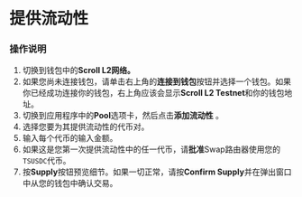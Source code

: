 # 提供流动性

### 操作说明

1. 切换到钱包中的**Scroll L2网络。**
2. 如果您尚未连接钱包，请单击右上角的**连接到钱包**按钮并选择一个钱包。如果你已经成功连接你的钱包，右上角应该会显示**Scroll L2 Testnet**和你的钱包地址。
3. 切换到应用程序中的**Pool**选项卡，然后点击**添加流动性** 。
4. 选择您要为其提供流动性的代币对。
5. 输入每个代币的输入金额。
6. 如果这是您第一次提供流动性中的任一代币，请**批准**Swap路由器使用您的`TSUSDC`代币。
7. 按**Supply**按钮预览细节。如果一切正常，请按**Confirm Supply**并在弹出窗口中从您的钱包中确认交易。
